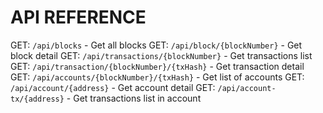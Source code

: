 # API REFERENCE

GET: `/api/blocks` - Get all blocks
GET: `/api/block/{blockNumber}` - Get block detail
GET: `/api/transactions/{blockNumber}` - Get transactions list
GET: `/api/transaction/{blockNumber}/{txHash}` - Get transaction detail
GET: `/api/accounts/{blockNumber}/{txHash}` - Get list of accounts
GET: `/api/account/{address}` - Get account detail
GET: `/api/account-tx/{address}` - Get transactions list in account
